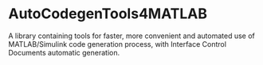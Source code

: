 # AutoCodegenTools4MATLAB
A library containing tools for faster, more convenient and automated use of MATLAB/Simulink code generation process, with Interface Control Documents automatic generation.
